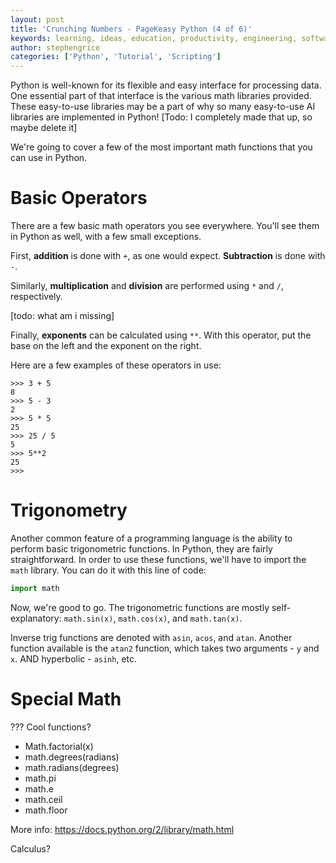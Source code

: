 ```yaml
---
layout: post
title: 'Crunching Numbers - PageKeasy Python (4 of 6)'
keywords: learning, ideas, education, productivity, engineering, software engineering, technology, python, scripting, pagekey, pagekeasy, math, mathematics
author: stephengrice
categories: ['Python', 'Tutorial', 'Scripting']
---
```


Python is well-known for its flexible and easy interface for processing data. One essential part of that interface is the various math libraries provided. These easy-to-use libraries may be a part of why so many easy-to-use AI libraries are implemented in Python! [Todo: I completely made that up, so maybe delete it]

We're going to cover a few of the most important math functions that you can use in Python.

# Basic Operators

There are a few basic math operators you see everywhere. You'll see them in Python as well, with a few small exceptions.

First, **addition** is done with `+`, as one would expect. **Subtraction** is done with `-`.

Similarly, **multiplication** and **division** are performed using `*` and `/`, respectively.

[todo: what am i missing]

Finally, **exponents** can be calculated using `**`. With this operator, put the base on the left and the exponent on the right.

Here are a few examples of these operators in use:

```
>>> 3 + 5
8
>>> 5 - 3
2
>>> 5 * 5
25
>>> 25 / 5
5
>>> 5**2
25
>>>
```

# Trigonometry

Another common feature of a programming language is the ability to perform basic trigonometric functions. In Python, they are fairly straightforward. In order to use these functions, we'll have to import the `math` library. You can do it with this line of code:

```python
import math
```

Now, we're good to go. The trigonometric functions are mostly self-explanatory: `math.sin(x)`, `math.cos(x)`, and `math.tan(x)`.

Inverse trig functions are denoted with `asin`, `acos`, and `atan`. Another function available is the `atan2` function, which takes two arguments - `y` and `x`. AND hyperbolic - `asinh`, etc.

# Special Math

??? Cool functions?

* Math.factorial(x)
* math.degrees(radians)
* math.radians(degrees)
* math.pi
* math.e
* math.ceil
* math.floor

More info: https://docs.python.org/2/library/math.html


Calculus?
